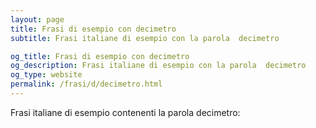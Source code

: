 ```yaml
---
layout: page
title: Frasi di esempio con decimetro 
subtitle: Frasi italiane di esempio con la parola  decimetro

og_title: Frasi di esempio con decimetro 
og_description: Frasi italiane di esempio con la parola  decimetro
og_type: website
permalink: /frasi/d/decimetro.html
---
```


Frasi italiane di esempio contenenti la parola decimetro:



